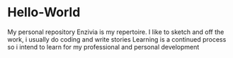 # Hello-World
My personal repository
Enzivia is my repertoire. I like to sketch and off the work, i usually do coding and write stories
Learning is a continued process so i intend to learn for my professional and personal development

